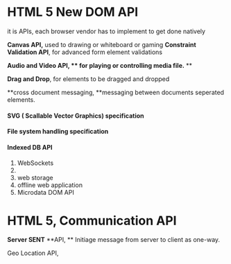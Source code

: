 # HTML 5 New DOM API

it is APIs,  each browser vendor has to implement to get done natively

**Canvas API,** used to drawing or whiteboard or gaming
**Constraint Validation API**, for advanced form element validations

**Audio and Video API, ** for playing or controlling media file.** **

**Drag and Drop**, for elements to be dragged and dropped

**cross document messaging, **messaging between documents seperated elements.

#### SVG \( Scallable Vector Graphics\) specification

#### File system handling specification

#### Indexed DB API

#### 

1. WebSockets
2. 
3. web storage
4. offline web application
5. Microdata DOM API

# HTML 5, Communication API

**Server SENT** **API, ** Initiage message from server to client as one-way.

Geo Location API,

